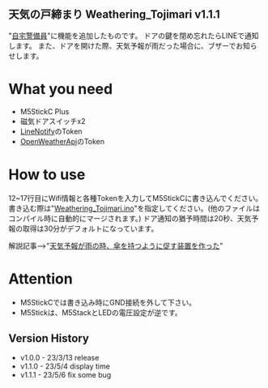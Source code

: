 ## 天気の戸締まり Weathering_Tojimari v1.1.1
"[自宅警備員](https://github.com/11104/homeguard)"に機能を追加したものです。
ドアの鍵を閉め忘れたらLINEで通知します。
また、ドアを開けた際、天気予報が雨だった場合に、ブザーでお知らせします。

# What you need
- M5StickC Plus
- 磁気ドアスイッチx2
- [LineNotify](https://notify-bot.line.me/ja/)のToken
- [OpenWeatherApi](https://openweathermap.org)のToken

# How to use
12~17行目にWifi情報と各種Tokenを入力してM5StickCに書き込んでください。
書き込む際は"[Weathering_Tojimari.ino](https://github.com/11104/Weathering_Tojimari/blob/main/Weathering_Tojimari/Weathering_Tojimari.ino)"を指定してください。(他のファイルはコンパイル時に自動的にマージされます。)
ドア通知の猶予時間は20秒、天気予報の取得は30分がデフォルトになっています。

解説記事-->"[天気予報が雨の時、傘を持つように促す装置を作った](https://qiita.com/nih/items/5b122e9b43f3f10e7acf)"

# Attention
- M5StickCでは書き込み時にGND接続を外して下さい。
- M5Stickは、M5StackとLEDの電圧設定が逆です。

## Version History
- v1.0.0 - 23/3/13 release
- v1.1.0 - 23/5/4 display time
- v1.1.1 - 23/5/6 fix some bug